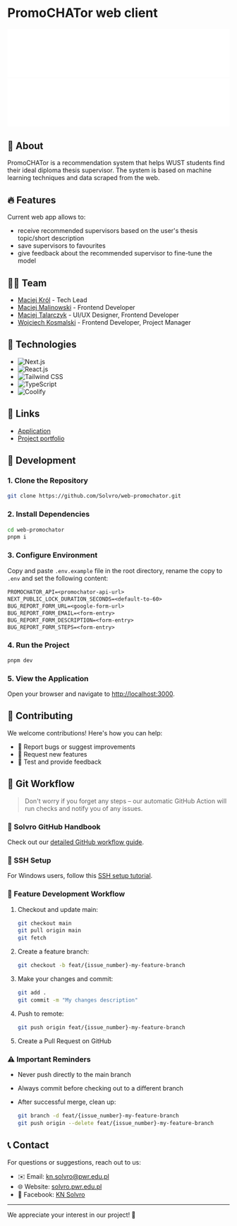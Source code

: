 # PromoCHATor web client

![Solvro banner](https://github.com/Solvro/backend-topwr-sks/blob/main/assets/solvro_dark.png#gh-dark-mode-only)
![Solvro banner](https://github.com/Solvro/backend-topwr-sks/blob/main/assets/solvro_dark.png#gh-light-mode-only)

## 🚀 About

PromoCHATor is a recommendation system that helps WUST students find their ideal diploma thesis supervisor. The system is based on machine learning techniques and data scraped from the web.

## 🔥 Features

Current web app allows to:

- receive recommended supervisors based on the user's thesis topic/short description
- save supervisors to favourites
- give feedback about the recommended supervisor to fine-tune the model

## 👨‍🔧 Team

- [Maciej Król](https://github.com/maciejkrol18) - Tech Lead
- [Maciej Malinowski](https://github.com/mejsiejdev) - Frontend Developer
- [Maciej Talarczyk](https://github.com/muclx) - UI/UX Designer, Frontend Developer
- [Wojciech Kosmalski](https://github.com/chewmanji) - Frontend Developer, Project Manager

## 👀 Technologies

- ![Next.js](https://img.shields.io/badge/Next.js-000000?style=for-the-badge&logo=nextdotjs&logoColor=white)
- ![React.js](https://img.shields.io/badge/React-20232A?style=for-the-badge&logo=react&logoColor=61DAFB)
- ![Tailwind CSS](https://img.shields.io/badge/Tailwind_CSS-38B2AC?style=for-the-badge&logo=tailwind-css&logoColor=white)
- ![TypeScript](https://img.shields.io/badge/TypeScript-007ACC?style=for-the-badge&logo=typescript&logoColor=white)
- ![Coolify](https://img.shields.io/badge/Coolify-9D00FF?style=for-the-badge&logo=coolify&logoColor=white)

## 🔗 Links

- [Application](https://promochator.solvro.pl/)
- [Project portfolio](https://solvro.pwr.edu.pl/portfolio/promochator)

## 🔧 Development

### 1. Clone the Repository

```bash
git clone https://github.com/Solvro/web-promochator.git
```

### 2. Install Dependencies

```bash
cd web-promochator
pnpm i
```

### 3. Configure Environment

Copy and paste `.env.example` file in the root directory, rename the copy to `.env` and set the following content:

```env
PROMOCHATOR_API=<promochator-api-url>
NEXT_PUBLIC_LOCK_DURATION_SECONDS=<default-to-60>
BUG_REPORT_FORM_URL=<google-form-url>
BUG_REPORT_FORM_EMAIL=<form-entry>
BUG_REPORT_FORM_DESCRIPTION=<form-entry>
BUG_REPORT_FORM_STEPS=<form-entry>
```

### 4. Run the Project

```bash
pnpm dev
```

### 5. View the Application

Open your browser and navigate to [http://localhost:3000](http://localhost:3000).

## 🤝 Contributing

We welcome contributions! Here's how you can help:

- 🐛 Report bugs or suggest improvements
- 🌟 Request new features
- 🧪 Test and provide feedback

## 🔄 Git Workflow

> Don't worry if you forget any steps – our automatic GitHub Action will run checks and notify you of any issues.

### 📘 Solvro GitHub Handbook

Check out our [detailed GitHub workflow guide](https://docs.solvro.pl/github).

### 🔐 SSH Setup

For Windows users, follow this [SSH setup tutorial](https://www.youtube.com/watch?v=vExsOTgIOGw).

### 🌿 Feature Development Workflow

1. Checkout and update main:

   ```bash
   git checkout main
   git pull origin main
   git fetch
   ```

2. Create a feature branch:

   ```bash
   git checkout -b feat/{issue_number}-my-feature-branch
   ```

3. Make your changes and commit:

   ```bash
   git add .
   git commit -m "My changes description"
   ```

4. Push to remote:

   ```bash
   git push origin feat/{issue_number}-my-feature-branch
   ```

5. Create a Pull Request on GitHub

### ⚠️ Important Reminders

- Never push directly to the main branch
- Always commit before checking out to a different branch
- After successful merge, clean up:

  ```bash
  git branch -d feat/{issue_number}-my-feature-branch
  git push origin --delete feat/{issue_number}-my-feature-branch
  ```

## 📞 Contact

For questions or suggestions, reach out to us:

- ✉️ Email: <kn.solvro@pwr.edu.pl>
- 🌐 Website: [solvro.pwr.edu.pl](https://solvro.pwr.edu.pl/)
- 📘 Facebook: [KN Solvro](https://www.facebook.com/knsolvro)

---

We appreciate your interest in our project! 🥰

